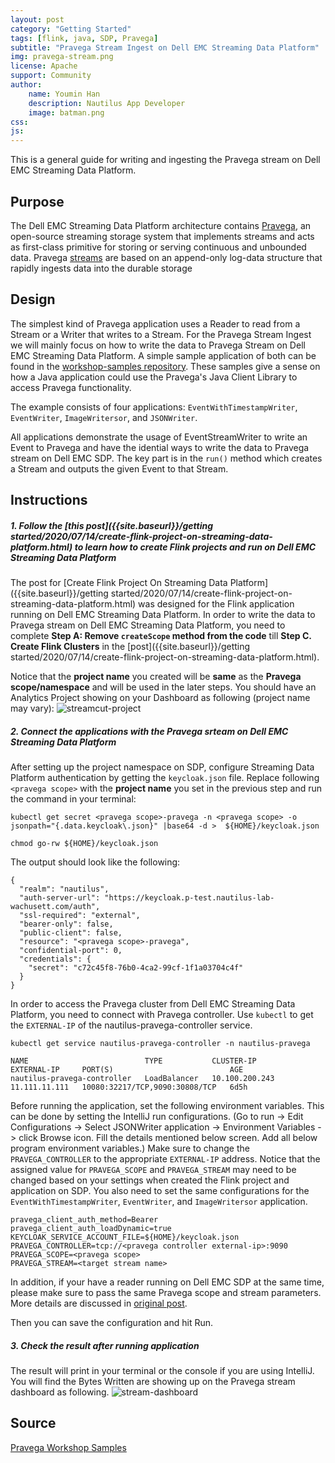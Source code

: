 ```yaml
---
layout: post
category: "Getting Started"
tags: [flink, java, SDP, Pravega]
subtitle: "Pravega Stream Ingest on Dell EMC Streaming Data Platform"
img: pravega-stream.png
license: Apache
support: Community
author: 
    name: Youmin Han
    description: Nautilus App Developer
    image: batman.png
css: 
js: 
---
```

This is a general guide for writing and ingesting the Pravega stream on Dell EMC Streaming Data Platform.
<!--more-->

## Purpose

The Dell EMC Streaming Data Platform architecture contains [Pravega](https://www.pravega.io/), an open-source streaming storage system that implements streams and acts as first-class primitive for storing or serving continuous and unbounded data. Pravega [streams](https://pravega.io/docs/latest/pravega-concepts/#streams) are based on an append-only log-data structure that rapidly ingests data into the durable storage

## Design
The simplest kind of Pravega application uses a Reader to read from a Stream or a Writer that writes to a Stream. For the Pravega Stream Ingest we will mainly focus on how to write the data to Pravega Stream on Dell EMC Streaming Data Platform. A simple sample application of both can be found in the [workshop-samples repository](https://github.com/pravega/workshop-samples/tree/master/stream-ingest/src/main/java/com/dellemc/oe/ingest). These samples give a sense on how a Java application could use the Pravega's Java Client Library to access Pravega functionality.

The example consists of four applications: `EventWithTimestampWriter`, `EventWriter`, `ImageWritersor`, and `JSONWriter`.  

All applications demonstrate the usage of EventStreamWriter to write an Event to Pravega and have the idential ways to write the data to Pravega stream on Dell EMC SDP. The key part is in the `run()` method which creates a Stream and outputs the given Event to that Stream.

## Instructions
##### 1. Follow the [this post]({{site.baseurl}}/getting started/2020/07/14/create-flink-project-on-streaming-data-platform.html) to learn how to create Flink projects and run on Dell EMC Streaming Data Platform

The post for [Create Flink Project On Streaming Data Platform]({{site.baseurl}}/getting started/2020/07/14/create-flink-project-on-streaming-data-platform.html) was designed for the Flink application running on Dell EMC Streaming Data Platform. In order to write the data to Pravega stream on Dell EMC Streaming Data Platform, you need to complete **Step A: Remove `createScope` method from the code** till **Step C. Create Flink Clusters** in the [post]({{site.baseurl}}/getting started/2020/07/14/create-flink-project-on-streaming-data-platform.html).

Notice that the **project name** you created will be **same** as the **Pravega scope/namespace** and will be used in the later steps. You should have an Analytics Project showing on your Dashboard as following (project name may vary): 
![streamcut-project]({{site.baseurl}}/assets/heliumjk/images/post/streamcut/streamcut-project.png) 

##### 2. Connect the applications with the Pravega srteam on Dell EMC Streaming Data Platform
After setting up the project namespace on SDP, configure Streaming Data Platform authentication by getting the ```keycloak.json``` file. Replace following `<pravega scope>` with the **project name** you set in the previous step and run the command in your terminal: 
```
kubectl get secret <pravega scope>-pravega -n <pravega scope> -o jsonpath="{.data.keycloak\.json}" |base64 -d >  ${HOME}/keycloak.json

chmod go-rw ${HOME}/keycloak.json
```
The output should look like the following:
```
{
  "realm": "nautilus",
  "auth-server-url": "https://keycloak.p-test.nautilus-lab-wachusett.com/auth",
  "ssl-required": "external",
  "bearer-only": false,
  "public-client": false,
  "resource": "<pravega scope>-pravega",
  "confidential-port": 0,
  "credentials": {
    "secret": "c72c45f8-76b0-4ca2-99cf-1f1a03704c4f"
  }
}
```
In order to access the Pravega cluster from Dell EMC Streaming Data Platform, you need to connect with Pravega controller. Use `kubectl` to get the `EXTERNAL-IP` of the nautilus-pravega-controller service.
```
kubectl get service nautilus-pravega-controller -n nautilus-pravega

NAME                          TYPE           CLUSTER-IP       EXTERNAL-IP     PORT(S)                          AGE
nautilus-pravega-controller   LoadBalancer   10.100.200.243   11.111.11.111   10080:32217/TCP,9090:30808/TCP   6d5h
```

Before running the application, set the following environment variables. This can be done by setting the IntelliJ run configurations. (Go to run -> Edit Configurations -> Select JSONWriter application -> Environment Variables -> click Browse icon. Fill the details mentioned below screen. Add all below program environment variables.) Make sure to change the `PRAVEGA_CONTROLLER` to the appropriate `EXTERNAL-IP` address. Notice that the assigned value for `PRAVEGA_SCOPE` and `PRAVEGA_STREAM` may need to be changed based on your settings when created the Flink project and application on SDP. You also need to set the same configurations for the `EventWithTimestampWriter`, `EventWriter`, and `ImageWritersor` application.  
```
pravega_client_auth_method=Bearer
pravega_client_auth_loadDynamic=true
KEYCLOAK_SERVICE_ACCOUNT_FILE=${HOME}/keycloak.json
PRAVEGA_CONTROLLER=tcp://<pravega controller external-ip>:9090
PRAVEGA_SCOPE=<pravega scope>
PRAVEGA_STREAM=<target stream name>
```

In addition, if your have a reader running on Dell EMC SDP at the same time, please make sure to pass the same Pravega scope and stream parameters. More details are discussed in [original post](https://github.com/pravega/workshop-samples#running-jsonwriter-from-intelij).     

Then you can save the configuration and hit Run.


##### 3. Check the result after running application
The result will print in your terminal or the console if you are using IntelliJ. You will find the Bytes Written are showing up on the Pravega stream dashboard as following. 
![stream-dashboard]({{site.baseurl}}/assets/heliumjk/images/post/pravega-ingest/stream-dashboard.png) 



## Source
[Pravega Workshop Samples](https://github.com/pravega/workshop-samples)


